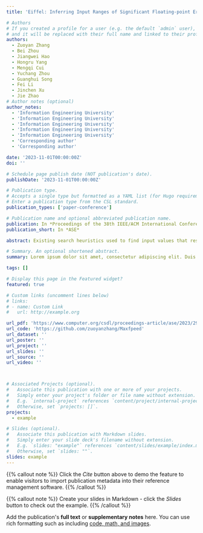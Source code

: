 ```yaml
---
title: 'Eiffel: Inferring Input Ranges of Significant Floating-point Errors via Polynomial Extrapolation'

# Authors
# If you created a profile for a user (e.g. the default `admin` user), write the username (folder name) here
# and it will be replaced with their full name and linked to their profile.
authors:
  - Zuoyan Zhang
  - Bei Zhou
  - Jiangwei Hao
  - Hongru Yang
  - Mengqi Cui
  - Yuchang Zhou
  - Guanghui Song
  - Fei Li
  - Jinchen Xu
  - Jie Zhao
# Author notes (optional)
author_notes:
  - 'Information Engineering University'
  - 'Information Engineering University'
  - 'Information Engineering University'
  - 'Information Engineering University'
  - 'Information Engineering University'
  - 'Corresponding author'
  - 'Corresponding author'

date: '2023-11-01T00:00:00Z'
doi: ''

# Schedule page publish date (NOT publication's date).
publishDate: '2023-11-01T00:00:00Z'

# Publication type.
# Accepts a single type but formatted as a YAML list (for Hugo requirements).
# Enter a publication type from the CSL standard.
publication_types: ['paper-conference']

# Publication name and optional abbreviated publication name.
publication: In *Proceedings of the 38th IEEE/ACM International Conference on Automated Software Engineering*
publication_short: In *ASE*

abstract: Existing search heuristics used to find input values that result in significant floating-point (FP) errors or small ranges that cover them are accompanied by severe constraints, complicating their implementation and restricting their general applicability. This paper introduces an error analysis tool called Eiffel to infer error-inducing input ranges instead of searching them. Given an FP expression with its domain D , Eiffel first constructs an error data set by sampling values across a smaller domain R and assembles these data into clusters. If more than two clusters are formed, Eiffel derives polynomial curves that best fit the bound coordinates of the error-inducing ranges in R , extrapolating them to infer all target ranges of D and reporting the maximal error. Otherwise, Eiffel simply returns the largest error across R . Experimental results show that Eiffel exhibits a broader applicability than Atomu and $ S^3 $ FP by successfully detecting the errors of all 70 considered benchmarks while the two baselines only report errors for part of them. By taking as input the inferred ranges of Eiffel, Herbie obtains an average accuracy improvement of 3.35 bits and up to 53.3 bits.

# Summary. An optional shortened abstract.
summary: Lorem ipsum dolor sit amet, consectetur adipiscing elit. Duis posuere tellus ac convallis placerat. Proin tincidunt magna sed ex sollicitudin condimentum.

tags: []

# Display this page in the Featured widget?
featured: true

# Custom links (uncomment lines below)
# links:
# - name: Custom Link
#   url: http://example.org

url_pdf: 'https://www.computer.org/csdl/proceedings-article/ase/2023/299600b441/1SBGuFStnZ6'
url_code: 'https://github.com/zuoyanzhang/Maxfpeed'
url_dataset: ''
url_poster: ''
url_project: ''
url_slides: ''
url_source: ''
url_video: ''



# Associated Projects (optional).
#   Associate this publication with one or more of your projects.
#   Simply enter your project's folder or file name without extension.
#   E.g. `internal-project` references `content/project/internal-project/index.md`.
#   Otherwise, set `projects: []`.
projects:
  - example

# Slides (optional).
#   Associate this publication with Markdown slides.
#   Simply enter your slide deck's filename without extension.
#   E.g. `slides: "example"` references `content/slides/example/index.md`.
#   Otherwise, set `slides: ""`.
slides: example
---
```


{{% callout note %}}
Click the _Cite_ button above to demo the feature to enable visitors to import publication metadata into their reference management software.
{{% /callout %}}

{{% callout note %}}
Create your slides in Markdown - click the _Slides_ button to check out the example.
{{% /callout %}}

Add the publication's **full text** or **supplementary notes** here. You can use rich formatting such as including [code, math, and images](https://docs.hugoblox.com/content/writing-markdown-latex/).
